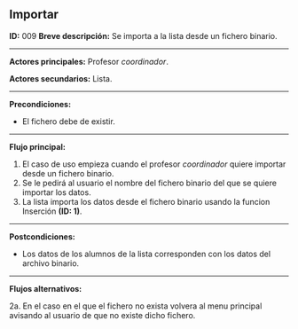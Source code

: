 ## Importar
**ID:** 009
**Breve descripción:** Se importa a la lista desde un fichero binario.

___

**Actores principales:** Profesor *coordinador*.

**Actores secundarios:** Lista.
___

**Precondiciones:**

 * El fichero debe de existir.
___

**Flujo principal:**

 1. El caso de uso empieza cuando el profesor *coordinador* quiere importar desde un fichero binario.
 2. Se le pedirá al usuario el nombre del fichero binario del que se quiere importar los datos.
 3. La lista importa los datos desde el fichero binario usando la funcion Inserción **(ID: 1)**.
___

**Postcondiciones:**

 * Los datos de los alumnos de la lista corresponden con los datos del archivo binario.
___

**Flujos alternativos:**

 2a. En el caso en el que el fichero no exista volvera al menu principal avisando al usuario de que no existe dicho fichero.
